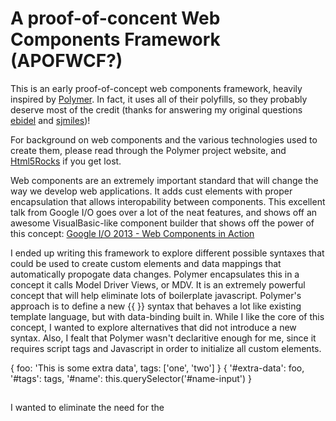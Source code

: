 A proof-of-concent Web Components Framework (APOFWCF?)
======================================================

This is an early proof-of-concept web components framework, heavily inspired by [Polymer](http://www.polymer-project.org/). In fact, it uses all of their polyfills, so they probably deserve most of the credit (thanks for answering my original questions [ebidel](https://github.com/ebidel) and [sjmiles](https://github.com/sjmiles))!

For background on web components and the various technologies used to create them, please read through the Polymer project website, and [Html5Rocks](http://www.html5rocks.com/en/tutorials/) if you get lost.

Web components are an extremely important standard that will change the way we develop web applications. It adds cust elements with proper encapsulation that allows interopability between components. This excellent talk from Google I/O goes over a lot of the neat features, and shows off an awesome VisualBasic-like component builder that shows off the power of this concept: [Google I/O 2013 - Web Components in Action](https://www.youtube.com/watch?v=0g0oOOT86NY)

I ended up writing this framework to explore different possible syntaxes that could be used to create custom elements and data mappings that automatically propogate data changes. Polymer encapsulates this in a concept it calls Model Driver Views, or MDV. It is an extremely powerful concept that will help eliminate lots of boilerplate javascript. Polymer's approach is to define a new {{ }} syntax that behaves a lot like existing template language, but with data-binding built in. While I like the core of this concept, I wanted to explore alternatives that did not introduce a new syntax. Also, I fealt that Polymer wasn't declaritive enough for me, since it requires script tags and Javascript in order to initialize all custom elements.

  <element name="test-tag" type="web-element">
    <template>
      <h1>Hello light world!</h1>
    </template>
    <template shadow data="#my-data" data-map="#my-data-map">
      <h1>Hello shadow world! <span id="extra-data"></span></h1>
      <h3>Name: <em id="name"></em></h3>
      <label>Name (press enter to update):</label>
      <input id="name-input" value="Sean Clark <sean@v13inc.com>"/>
      <ul>
        <li id="tags"></li>
      </ul>
    </template>
    <data id="my-data">
    {
      foo: 'This is some extra data',
      tags: ['one', 'two']
    }
    </data>
    <data-map data="#my-data">
    {
      '#extra-data': foo,
      '#tags': tags,
      '#name': this.querySelector('#name-input')
    }
    </data>
  </element>

<element name="my-element" type="web-component"></element>
----------------------------------------------------------

I wanted to eliminate the need for the <script> tag to initialize custom elements. Instead, this framework will initialize all elements that have the type="web-component" attribute, or elements that are loaded in <link> tags with the type="web-component" attribute.

When an <element> is initialized, a custom tag is created using the name attribute for the tag name. When the custom tag is rendered, the first <template> element is used as the light DOM, and the first <template shadow> element is used as the shadow DOM. Also, and <data-map> elements are initialized (see below).

<data></data>
-------------

Data elements are convenient ways to refer to inline data. The contents of the <data> element are a JSON-like object that is evaluated with the javascript interpreter.The <data> element is meant to be used with a <data-map> element in order to map the data onto DOM elements. In the future, the <data> element could have a 'src' or 'href' attribute that loads data from an external source. Also, it seems natural to extend it to support different types of data -- like XML.


<data-map data="#my-data-element"></data-map>
---------------------------------------------

Data-map elements are the companion to <data> elements. Like the <data> element, it's innerText is JSON-like data that is evaluated as Javascript. During evaluation, 'this' is a reference to the parent <element> element, and the data attribute is used to look up a <data> tag that is used as the global context.

The keys of the data-map data are used as selectors to look up a target element to map the data value to. Once the target element is found, the value is wrapped in a class with a common toString() interface, then is 'mapped' to the element's innerText. Listeners are used to detect any changes to the value, and the target element is updated appropriately. <data-map> allows for actual elements to be used as values.
